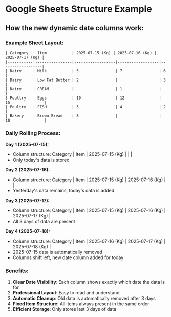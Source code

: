 # Google Sheets Structure Example

## How the new dynamic date columns work:

### Example Sheet Layout:
```
| Category  | Item           | 2025-07-15 (Kg) | 2025-07-16 (Kg) | 2025-07-17 (Kg) |
|-----------|----------------|------------------|------------------|------------------|
| Dairy     | Milk           | 5                | 7                | 6                |
| Dairy     | Low Fat Butter | 2                |                  | 3                |
| Dairy     | CREAM          |                  | 1                |                  |
| Poultry   | Eggs           | 10               | 12               | 15               |
| Poultry   | FISH           | 3                | 4                | 2                |
| Bakery    | Brown Bread    | 8                |                  | 10               |
```

### Daily Rolling Process:

**Day 1 (2025-07-15):**
- Column structure: Category | Item | 2025-07-15 (Kg) | | |
- Only today's data is stored

**Day 2 (2025-07-16):**
- Column structure: Category | Item | 2025-07-15 (Kg) | 2025-07-16 (Kg) | |
- Yesterday's data remains, today's data is added

**Day 3 (2025-07-17):**
- Column structure: Category | Item | 2025-07-15 (Kg) | 2025-07-16 (Kg) | 2025-07-17 (Kg) |
- All 3 days of data are present

**Day 4 (2025-07-18):**
- Column structure: Category | Item | 2025-07-16 (Kg) | 2025-07-17 (Kg) | 2025-07-18 (Kg) |
- 2025-07-15 data is automatically removed
- Columns shift left, new date column added for today

### Benefits:
1. **Clear Date Visibility**: Each column shows exactly which date the data is for
2. **Professional Layout**: Easy to read and understand
3. **Automatic Cleanup**: Old data is automatically removed after 3 days
4. **Fixed Item Structure**: All items always present in the same order
5. **Efficient Storage**: Only stores last 3 days of data